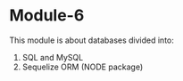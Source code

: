# Module-6
This module is about databases divided into: 

1. SQL and MySQL
2. Sequelize ORM (NODE package)

